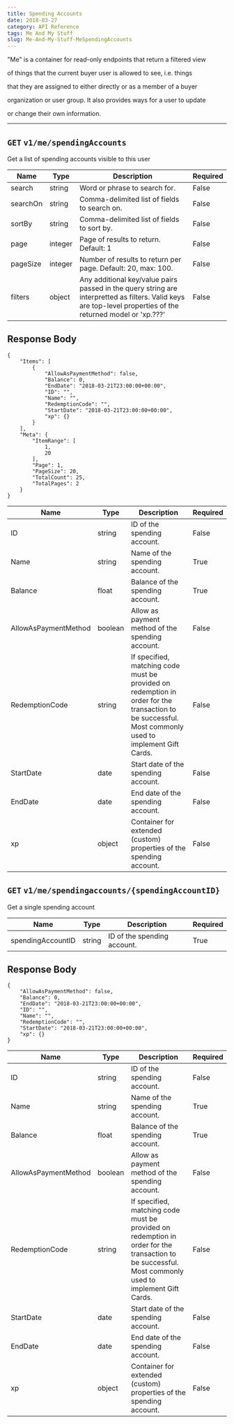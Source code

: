 ```yaml
---
title: Spending Accounts
date: 2018-03-27
category: API Reference
tags: Me And My Stuff
slug: Me-And-My-Stuff-MeSpendingAccounts
---
```

"Me" is a container for read-only endpoints that return a filtered view
of things that the current buyer user is allowed to see, i.e. things
that they are assigned to either directly or as a member of a buyer
organization or user group. It also provides ways for a user to update
or change their own information.

---

## `GET` `v1/me/spendingAccounts`
Get a list of spending accounts visible to this user

| Name | Type | Description | Required | 
|---|---|---|---|
| search | string | Word or phrase to search for. | False |
| searchOn | string | Comma-delimited list of fields to search on. | False |
| sortBy | string | Comma-delimited list of fields to sort by. | False |
| page | integer | Page of results to return. Default: 1 | False |
| pageSize | integer | Number of results to return per page. Default: 20, max: 100. | False |
| filters | object | Any additional key/value pairs passed in the query string are interpretted as filters. Valid keys are top-level properties of the returned model or 'xp.???' | False |

## Response Body
	{
	    "Items": [
	        {
	            "AllowAsPaymentMethod": false,
	            "Balance": 0,
	            "EndDate": "2018-03-21T23:00:00+00:00",
	            "ID": "",
	            "Name": "",
	            "RedemptionCode": "",
	            "StartDate": "2018-03-21T23:00:00+00:00",
	            "xp": {}
	        }
	    ],
	    "Meta": {
	        "ItemRange": [
	            1,
	            20
	        ],
	        "Page": 1,
	        "PageSize": 20,
	        "TotalCount": 25,
	        "TotalPages": 2
	    }
	}
| Name | Type | Description | Required | 
|---|---|---|---|
| ID | string | ID of the spending account. | False |
| Name | string | Name of the spending account. | True |
| Balance | float | Balance of the spending account. | True |
| AllowAsPaymentMethod | boolean | Allow as payment method of the spending account. | False |
| RedemptionCode | string | If specified, matching code must be provided on redemption in order for the transaction to be successful. Most commonly used to implement Gift Cards. | False |
| StartDate | date | Start date of the spending account. | False |
| EndDate | date | End date of the spending account. | False |
| xp | object | Container for extended (custom) properties of the spending account. | False |

## `GET` `v1/me/spendingaccounts/{spendingAccountID}`
Get a single spending account

| Name | Type | Description | Required | 
|---|---|---|---|
| spendingAccountID | string | ID of the spending account. | True |

## Response Body
	{
	    "AllowAsPaymentMethod": false,
	    "Balance": 0,
	    "EndDate": "2018-03-21T23:00:00+00:00",
	    "ID": "",
	    "Name": "",
	    "RedemptionCode": "",
	    "StartDate": "2018-03-21T23:00:00+00:00",
	    "xp": {}
	}
| Name | Type | Description | Required | 
|---|---|---|---|
| ID | string | ID of the spending account. | False |
| Name | string | Name of the spending account. | True |
| Balance | float | Balance of the spending account. | True |
| AllowAsPaymentMethod | boolean | Allow as payment method of the spending account. | False |
| RedemptionCode | string | If specified, matching code must be provided on redemption in order for the transaction to be successful. Most commonly used to implement Gift Cards. | False |
| StartDate | date | Start date of the spending account. | False |
| EndDate | date | End date of the spending account. | False |
| xp | object | Container for extended (custom) properties of the spending account. | False |
